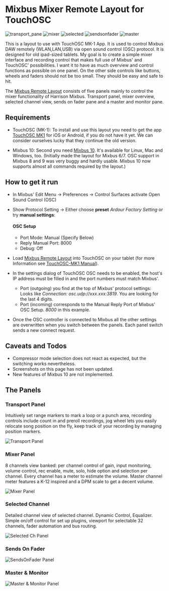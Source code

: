 # Mixbus Mixer Remote Layout for TouchOSC
![transport_pane](https://user-images.githubusercontent.com/8352411/122967358-ac06b380-d38a-11eb-8baf-3a3c00b04ea8.jpg) ![mixer](https://user-images.githubusercontent.com/8352411/122967379-b163fe00-d38a-11eb-918f-c9a23c9bb488.jpg) ![selected](https://user-images.githubusercontent.com/8352411/122967426-bde85680-d38a-11eb-8b61-6922929972ee.jpg) ![sendsonfader](https://user-images.githubusercontent.com/8352411/122967402-b6c14880-d38a-11eb-88d7-613618bef66f.jpg) ![master](https://user-images.githubusercontent.com/8352411/122967464-c50f6480-d38a-11eb-9084-78e5f298d168.jpg)

This is a layout to use with TouchOSC MK-1 App. It is used to control Mixbus DAW remotely (WLAN,LAN,USB) via open sound control (OSC) protocol. It is designed for old ipad-sized tablets.
My goal is to create a simple mixer interface and recording control that makes full use of Mixbus' and TouchOSC' possibilities.
I want it to have as much overview and control functions as possible on one panel. On the other side controls like buttons, wheels and faders should not be too small. They should be easy and safe to hit. 

The [Mixbus Remote Layout](mixbus10remote-0.1.touchosc) consists of five panels mainly to control the mixer functionality of Harrison Mixbus.
Transport panel, mixer overview, selected channel view, sends on fader pane and a master and monitor pane.

## Requirements
- TouchOSC (MK-1): To install and use this layout you need to get the app [TouchOSC MK1](https://hexler.net/touchosc-mk1) for iOS or Android, if you do not have it yet. We can consider ourselves lucky that they continue the old version.

- Mixbus 10: Second you need [Mixbus 10](https://store.harrisonaudio.com/all-products/mixbus-10). It's available for Linux, Mac and Windows, too.
(Initially made the layout for Mixbus 6/7. OSC support in Mixbus 8 and 9 was very buggy and hardly usable.
Mixbus 10 now supports almost all commands required by the layout.)

## How to get it run
- In Mixbus' Edit Menu -> Preferences -> Control Surfaces activate Open Sound Control (OSC)
- Show Protocol Setting -> Either choose **preset** _Ardour Factory Setting_ or try **manual settings**:
  
   #### OSC Setup
   - Port Mode: Manual (Specify Below)
   - Reply Manual Port: 8000
   - Debug: Off  

- Load [Mixbus Remote Layout](mixbus10remote-0.1.touchosc) into TouchOSC on your tablet (for more Information see [TouchOSC-MK1 Manual](https://hexler.net/touchosc-mk1/manual/configuration-layout)).
- In the settings dialog of TouchOSC OSC needs to be enabled, the host's IP address must be filled in and the port numbers must match Mixbus'.
    - Port (outgoing) you find at the top of Mixbus' protocol settings: Looks like *Connection: osc.udp://xxx.xxx:3819*. You are looking for the last 4 digits.
    - Port (incoming) corresponds to the Manual Reply Port of Mixbus' OSC Setup. *8000* in this example.
- Once the OSC controller is connected to Mixbus all the other settings are overwritten when you switch between the panels. Each panel switch sends a new connect request.

## Caveats and Todos
  - Compressor mode selection does not react as expected, but the switching works nevertheless.
  - Screenshots on this page has not been updated.
  - New features of Mixbus 10 are not implemented.

## The Panels

### Transport Panel
Intuitively set range markers to mark a loop or a punch area,
recording controls include count in and preroll recordings,
jog wheel lets you easily relocate song position on the fly,
keep track of your recording by managing position markers.

![Transport Panel](https://user-images.githubusercontent.com/8352411/121231631-e81d1d00-c890-11eb-8c43-772d1d2f67c7.png)

### Mixer Panel
8 channels view banked: per channel control of gain, input monitoring, volume control, rec enable, mute, solo, hide option and selection per channel. Every channel has a meter to estimate the volume. Master channel meter features a K-12 inspired and a DPM scale to get a decent volume.

![Mixer Panel](https://user-images.githubusercontent.com/8352411/122676475-93f23100-d1de-11eb-834a-de836ea1f262.png)

### Selected Channel
Detailed channel view of selected channel. Dynamic Control, Equalizer. Simple on/off control for set up plugins, viewport for selectable 32 channels, fader automation and bus routing.

![Selected Ch Panel](https://user-images.githubusercontent.com/8352411/121231949-519d2b80-c891-11eb-8196-3f68af1e6152.png)

### Sends On Fader
![SendsOnFader Panel](https://user-images.githubusercontent.com/8352411/121232018-67aaec00-c891-11eb-9563-539e6b8ebce3.png)

### Master & Monitor
![Master & Monitor Panel](https://user-images.githubusercontent.com/8352411/122688020-0c2a1800-d21a-11eb-8070-db50ddfdb538.png)

